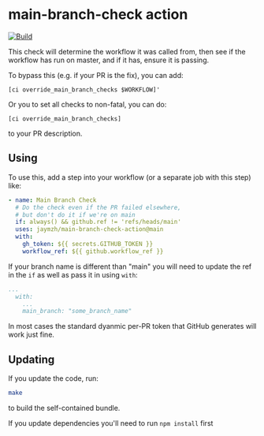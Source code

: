 # main-branch-check action

[![Build](https://github.com/jaymzh/main-branch-check-action/actions/workflows/build.yaml/badge.svg?branch=main)](https://github.com/jaymzh/main-branch-check-action/actions/workflows/build.yaml)

This check will determine the workflow it was called from, then
see if the workflow has run on master, and if it has, ensure
it is passing.

To bypass this (e.g. if your PR is the fix), you can add:

```text
[ci override_main_branch_checks $WORKFLOW]'
```

Or you to set all checks to non-fatal, you can do:

```text
[ci override_main_branch_checks]
```

to your PR description.

## Using

To use this, add a step into your workflow (or a separate job with this step)
like:

```yaml
- name: Main Branch Check
  # Do the check even if the PR failed elsewhere,
  # but don't do it if we're on main
  if: always() && github.ref != 'refs/heads/main'
  uses: jaymzh/main-branch-check-action@main
  with:
    gh_token: ${{ secrets.GITHUB_TOKEN }}
    workflow_ref: ${{ github.workflow_ref }}
```

If your branch name is different than "main" you will need to update
the ref in the `if` as well as pass it in using `with`:

```yaml
...
  with:
    ...
    main_branch: "some_branch_name"
```

In most cases the standard dyanmic per-PR token that GitHub generates
will work just fine.

## Updating

If you update the code, run:

```bash
make
```

to build the self-contained bundle.

If you update dependencies you'll need to run `npm install` first
